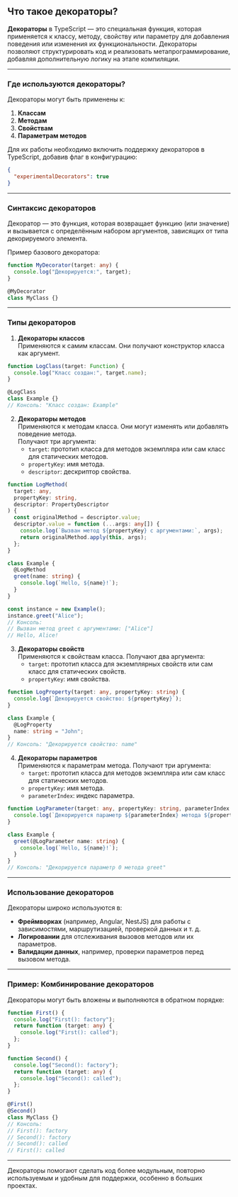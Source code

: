 ## Что такое декораторы?

**Декораторы** в TypeScript — это специальная функция, которая применяется к классу, методу, свойству или параметру для добавления поведения или изменения их функциональности. Декораторы позволяют структурировать код и реализовать метапрограммирование, добавляя дополнительную логику на этапе компиляции.

---

### **Где используются декораторы?**

Декораторы могут быть применены к:
1. **Классам**
2. **Методам**
3. **Свойствам**
4. **Параметрам методов**

Для их работы необходимо включить поддержку декораторов в TypeScript, добавив флаг в конфигурацию:
```json
{
  "experimentalDecorators": true
}
```

---

### **Синтаксис декораторов**

Декоратор — это функция, которая возвращает функцию (или значение) и вызывается с определённым набором аргументов, зависящих от типа декорируемого элемента.

Пример базового декоратора:
```typescript
function MyDecorator(target: any) {
  console.log("Декорируется:", target);
}

@MyDecorator
class MyClass {}
```

---

### **Типы декораторов**

1. **Декораторы классов**  
Применяются к самим классам. Они получают конструктор класса как аргумент.

```typescript
function LogClass(target: Function) {
  console.log("Класс создан:", target.name);
}

@LogClass
class Example {}
// Консоль: "Класс создан: Example"
```

2. **Декораторы методов**  
Применяются к методам класса. Они могут изменять или добавлять поведение метода.  
Получают три аргумента:
   - `target`: прототип класса для методов экземпляра или сам класс для статических методов.
   - `propertyKey`: имя метода.
   - `descriptor`: дескриптор свойства.

```typescript
function LogMethod(
  target: any,
  propertyKey: string,
  descriptor: PropertyDescriptor
) {
  const originalMethod = descriptor.value;
  descriptor.value = function (...args: any[]) {
    console.log(`Вызван метод ${propertyKey} с аргументами:`, args);
    return originalMethod.apply(this, args);
  };
}

class Example {
  @LogMethod
  greet(name: string) {
    console.log(`Hello, ${name}!`);
  }
}

const instance = new Example();
instance.greet("Alice");
// Консоль:
// Вызван метод greet с аргументами: ["Alice"]
// Hello, Alice!
```

3. **Декораторы свойств**  
Применяются к свойствам класса. Получают два аргумента:
   - `target`: прототип класса для экземплярных свойств или сам класс для статических свойств.
   - `propertyKey`: имя свойства.

```typescript
function LogProperty(target: any, propertyKey: string) {
  console.log(`Декорируется свойство: ${propertyKey}`);
}

class Example {
  @LogProperty
  name: string = "John";
}
// Консоль: "Декорируется свойство: name"
```

4. **Декораторы параметров**  
Применяются к параметрам метода. Получают три аргумента:
   - `target`: прототип класса для методов экземпляра или сам класс для статических методов.
   - `propertyKey`: имя метода.
   - `parameterIndex`: индекс параметра.

```typescript
function LogParameter(target: any, propertyKey: string, parameterIndex: number) {
  console.log(`Декорируется параметр ${parameterIndex} метода ${propertyKey}`);
}

class Example {
  greet(@LogParameter name: string) {
    console.log(`Hello, ${name}!`);
  }
}
// Консоль: "Декорируется параметр 0 метода greet"
```

---

### **Использование декораторов**

Декораторы широко используются в:
- **Фреймворках** (например, Angular, NestJS) для работы с зависимостями, маршрутизацией, проверкой данных и т. д.
- **Логировании** для отслеживания вызовов методов или их параметров.
- **Валидации данных**, например, проверки параметров перед вызовом метода.

---

### **Пример: Комбинирование декораторов**
Декораторы могут быть вложены и выполняются в обратном порядке:
```typescript
function First() {
  console.log("First(): factory");
  return function (target: any) {
    console.log("First(): called");
  };
}

function Second() {
  console.log("Second(): factory");
  return function (target: any) {
    console.log("Second(): called");
  };
}

@First()
@Second()
class MyClass {}
// Консоль:
// First(): factory
// Second(): factory
// Second(): called
// First(): called
```

---

Декораторы помогают сделать код более модульным, повторно используемым и удобным для поддержки, особенно в больших проектах.